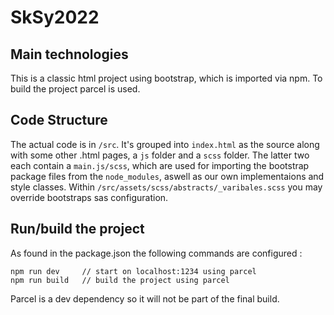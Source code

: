 # SkSy2022


## Main technologies

This is a classic html project using bootstrap, which is imported via npm.
To build the project parcel is used.


## Code Structure

The actual code is in `/src`.
It's grouped into `index.html` as the source along with some other .html pages, a `js` folder and a `scss` folder. 
The latter two each contain a `main.js/scss`, which are used for importing the bootstrap package files from the `node_modules`, aswell as our own implementaions and style classes.
Within `/src/assets/scss/abstracts/_varibales.scss` you may override bootstraps sas configuration.


## Run/build the project

As found in the package.json the following commands are configured :

```
npm run dev     // start on localhost:1234 using parcel
npm run build   // build the project using parcel
```

Parcel is a dev dependency so it will not be part of the final build.
